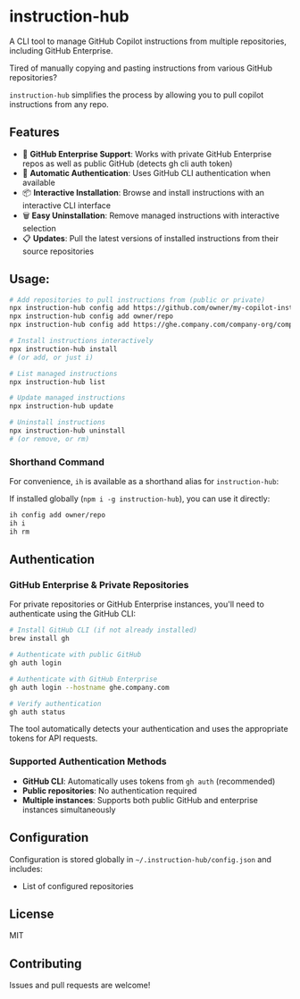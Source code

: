 # instruction-hub

A CLI tool to manage GitHub Copilot instructions from multiple repositories, including GitHub Enterprise.

Tired of manually copying and pasting instructions from various GitHub repositories? 

`instruction-hub` simplifies the process by allowing you to pull copilot instructions from any repo.

## Features

- 🏢 **GitHub Enterprise Support**: Works with private GitHub Enterprise repos as well as public GitHub (detects gh cli auth token)
- 🔐 **Automatic Authentication**: Uses GitHub CLI authentication when available
- 📦 **Interactive Installation**: Browse and install instructions with an interactive CLI interface
- 🗑️ **Easy Uninstallation**: Remove managed instructions with interactive selection
- 📋 **Updates**: Pull the latest versions of installed instructions from their source repositories

## Usage:

```bash
# Add repositories to pull instructions from (public or private)
npx instruction-hub config add https://github.com/owner/my-copilot-instructions
npx instruction-hub config add owner/repo
npx instruction-hub config add https://ghe.company.com/company-org/company-copilot-instructions

# Install instructions interactively
npx instruction-hub install
# (or add, or just i)

# List managed instructions
npx instruction-hub list

# Update managed instructions
npx instruction-hub update

# Uninstall instructions
npx instruction-hub uninstall
# (or remove, or rm)
```

### Shorthand Command

For convenience, `ih` is available as a shorthand alias for `instruction-hub`:

If installed globally (`npm i -g instruction-hub`), you can use it directly:

```bash
ih config add owner/repo
ih i
ih rm
```

## Authentication

### GitHub Enterprise & Private Repositories

For private repositories or GitHub Enterprise instances, you'll need to authenticate using the GitHub CLI:

```bash
# Install GitHub CLI (if not already installed)
brew install gh

# Authenticate with public GitHub
gh auth login

# Authenticate with GitHub Enterprise
gh auth login --hostname ghe.company.com

# Verify authentication
gh auth status
```

The tool automatically detects your authentication and uses the appropriate tokens for API requests.

### Supported Authentication Methods

- **GitHub CLI**: Automatically uses tokens from `gh auth` (recommended)
- **Public repositories**: No authentication required
- **Multiple instances**: Supports both public GitHub and enterprise instances simultaneously

## Configuration

Configuration is stored globally in `~/.instruction-hub/config.json` and includes:
- List of configured repositories

## License

MIT

## Contributing

Issues and pull requests are welcome!
